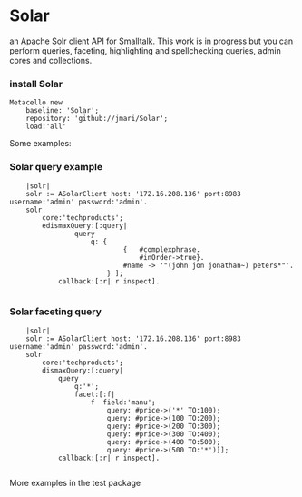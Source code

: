# Solar
an Apache Solr client API for Smalltalk. This work is in progress but you can perform queries, faceting, highlighting and spellchecking queries, admin cores and collections.

### install Solar
```Smalltalk
Metacello new 
	baseline: 'Solar';
	repository: 'github://jmari/Solar';
	load:'all'
```

Some examples:

### Solar query example
```Smalltalk
	|solr|	
	solr := ASolarClient host: '172.16.208.136' port:8983 username:'admin' password:'admin'.
	solr 
		core:'techproducts';
		edismaxQuery:[:query|
				query 
					q: { 
							{ 	#complexphrase.
							 	#inOrder->true}.
							#name -> '"(john jon jonathan~) peters*"'.
					 	} ];
			callback:[:r| r inspect].
    
```
### Solar faceting query
```Smalltalk
	|solr|	
	solr := ASolarClient host: '172.16.208.136' port:8983 username:'admin' password:'admin'.
	solr 
		core:'techproducts';
		dismaxQuery:[:query|
			query
				q:'*'; 
				facet:[:f|
					f  field:'manu';
		 				query: #price->('*' TO:100);
						query: #price->(100 TO:200);
						query: #price->(200 TO:300);
						query: #price->(300 TO:400);
						query: #price->(400 TO:500);
						query: #price->(500 TO:'*')]];
			callback:[:r| r inspect].	
    
```
More examples in the test package
